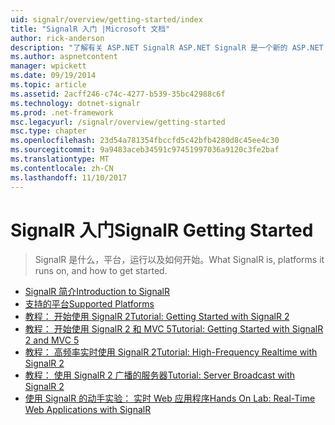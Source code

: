```yaml
---
uid: signalr/overview/getting-started/index
title: "SignalR 入门 |Microsoft 文档"
author: rick-anderson
description: "了解有关 ASP.NET SignalR ASP.NET SignalR 是一个新的 ASP.NET 开发人员库，轻松开发实时 web 功能。 SignalR 可让 bi..."
ms.author: aspnetcontent
manager: wpickett
ms.date: 09/19/2014
ms.topic: article
ms.assetid: 2acff246-c74c-4277-b539-35bc42988c6f
ms.technology: dotnet-signalr
ms.prod: .net-framework
msc.legacyurl: /signalr/overview/getting-started
msc.type: chapter
ms.openlocfilehash: 23d54a781354fbccfd5c42bfb4280d8c45ee4c30
ms.sourcegitcommit: 9a9483aceb34591c97451997036a9120c3fe2baf
ms.translationtype: MT
ms.contentlocale: zh-CN
ms.lasthandoff: 11/10/2017
---
```

<a name="signalr-getting-started"></a><span data-ttu-id="355d9-104">SignalR 入门</span><span class="sxs-lookup"><span data-stu-id="355d9-104">SignalR Getting Started</span></span>
====================
> <span data-ttu-id="355d9-105">SignalR 是什么，平台，运行以及如何开始。</span><span class="sxs-lookup"><span data-stu-id="355d9-105">What SignalR is, platforms it runs on, and how to get started.</span></span>


- [<span data-ttu-id="355d9-106">SignalR 简介</span><span class="sxs-lookup"><span data-stu-id="355d9-106">Introduction to SignalR</span></span>](introduction-to-signalr.md)
- [<span data-ttu-id="355d9-107">支持的平台</span><span class="sxs-lookup"><span data-stu-id="355d9-107">Supported Platforms</span></span>](supported-platforms.md)
- [<span data-ttu-id="355d9-108">教程： 开始使用 SignalR 2</span><span class="sxs-lookup"><span data-stu-id="355d9-108">Tutorial: Getting Started with SignalR 2</span></span>](tutorial-getting-started-with-signalr.md)
- [<span data-ttu-id="355d9-109">教程： 开始使用 SignalR 2 和 MVC 5</span><span class="sxs-lookup"><span data-stu-id="355d9-109">Tutorial: Getting Started with SignalR 2 and MVC 5</span></span>](tutorial-getting-started-with-signalr-and-mvc.md)
- [<span data-ttu-id="355d9-110">教程： 高频率实时使用 SignalR 2</span><span class="sxs-lookup"><span data-stu-id="355d9-110">Tutorial: High-Frequency Realtime with SignalR 2</span></span>](tutorial-high-frequency-realtime-with-signalr.md)
- [<span data-ttu-id="355d9-111">教程： 使用 SignalR 2 广播的服务器</span><span class="sxs-lookup"><span data-stu-id="355d9-111">Tutorial: Server Broadcast with SignalR 2</span></span>](tutorial-server-broadcast-with-signalr.md)
- [<span data-ttu-id="355d9-112">使用 SignalR 的动手实验： 实时 Web 应用程序</span><span class="sxs-lookup"><span data-stu-id="355d9-112">Hands On Lab: Real-Time Web Applications with SignalR</span></span>](real-time-web-applications-with-signalr.md)
